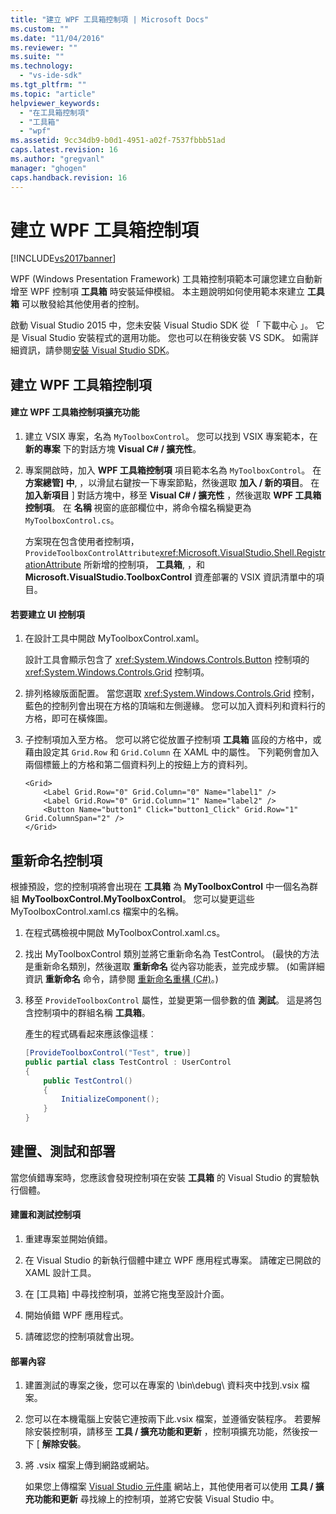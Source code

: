 ```yaml
---
title: "建立 WPF 工具箱控制項 | Microsoft Docs"
ms.custom: ""
ms.date: "11/04/2016"
ms.reviewer: ""
ms.suite: ""
ms.technology: 
  - "vs-ide-sdk"
ms.tgt_pltfrm: ""
ms.topic: "article"
helpviewer_keywords: 
  - "在工具箱控制項"
  - "工具箱"
  - "wpf"
ms.assetid: 9cc34db9-b0d1-4951-a02f-7537fbbb51ad
caps.latest.revision: 16
ms.author: "gregvanl"
manager: "ghogen"
caps.handback.revision: 16
---
```

# 建立 WPF 工具箱控制項
[!INCLUDE[vs2017banner](../code-quality/includes/vs2017banner.md)]

WPF \(Windows Presentation Framework\) 工具箱控制項範本可讓您建立自動新增至 WPF 控制項 **工具箱** 時安裝延伸模組。 本主題說明如何使用範本來建立 **工具箱** 可以散發給其他使用者的控制。  
  
 啟動 Visual Studio 2015 中，您未安裝 Visual Studio SDK 從 「 下載中心 」。 它是 Visual Studio 安裝程式的選用功能。 您也可以在稍後安裝 VS SDK。 如需詳細資訊，請參閱[安裝 Visual Studio SDK](../extensibility/installing-the-visual-studio-sdk.md)。  
  
## 建立 WPF 工具箱控制項  
  
#### 建立 WPF 工具箱控制項擴充功能  
  
1.  建立 VSIX 專案，名為 `MyToolboxControl`。 您可以找到 VSIX 專案範本，在 **新的專案** 下的對話方塊 **Visual C\# \/ 擴充性**。  
  
2.  專案開啟時，加入 **WPF 工具箱控制項** 項目範本名為 `MyToolboxControl`。 在 **方案總管\] 中**, ，以滑鼠右鍵按一下專案節點，然後選取 **加入 \/ 新的項目**。 在 **加入新項目** \] 對話方塊中，移至 **Visual C\# \/ 擴充性** ，然後選取 **WPF 工具箱控制項**。 在 **名稱** 視窗的底部欄位中，將命令檔名稱變更為 `MyToolboxControl.cs`。  
  
     方案現在包含使用者控制項， `ProvideToolboxControlAttribute`<xref:Microsoft.VisualStudio.Shell.RegistrationAttribute> 所新增的控制項， **工具箱**, ，和 **Microsoft.VisualStudio.ToolboxControl** 資產部署的 VSIX 資訊清單中的項目。  
  
#### 若要建立 UI 控制項  
  
1.  在設計工具中開啟 MyToolboxControl.xaml。  
  
     設計工具會顯示包含了 <xref:System.Windows.Controls.Button> 控制項的 <xref:System.Windows.Controls.Grid> 控制項。  
  
2.  排列格線版面配置。 當您選取 <xref:System.Windows.Controls.Grid> 控制，藍色的控制列會出現在方格的頂端和左側邊緣。 您可以加入資料列和資料行的方格，即可在橫條圖。  
  
3.  子控制項加入至方格。 您可以將它從放置子控制項 **工具箱** 區段的方格中，或藉由設定其 `Grid.Row` 和 `Grid.Column` 在 XAML 中的屬性。 下列範例會加入兩個標籤上的方格和第二個資料列上的按鈕上方的資料列。  
  
    ```xaml  
    <Grid>  
        <Label Grid.Row="0" Grid.Column="0" Name="label1" />  
        <Label Grid.Row="0" Grid.Column="1" Name="label2" />  
        <Button Name="button1" Click="button1_Click" Grid.Row="1" Grid.ColumnSpan="2" />  
    </Grid>  
    ```  
  
## 重新命名控制項  
 根據預設，您的控制項將會出現在 **工具箱** 為 **MyToolboxControl** 中一個名為群組 **MyToolboxControl.MyToolboxControl**。 您可以變更這些 MyToolboxControl.xaml.cs 檔案中的名稱。  
  
1.  在程式碼檢視中開啟 MyToolboxControl.xaml.cs。  
  
2.  找出 MyToolboxControl 類別並將它重新命名為 TestControl。 \(最快的方法是重新命名類別，然後選取 **重新命名** 從內容功能表，並完成步驟。 \(如需詳細資訊 **重新命名** 命令，請參閱 [重新命名重構 \(C\#\)](../csharp-ide/rename-refactoring-csharp.md)。\)  
  
3.  移至 `ProvideToolboxControl` 屬性，並變更第一個參數的值 **測試**。 這是將包含控制項中的群組名稱 **工具箱**。  
  
     產生的程式碼看起來應該像這樣︰  
  
    ```c#  
    [ProvideToolboxControl("Test", true)]  
    public partial class TestControl : UserControl  
    {  
        public TestControl()  
        {  
            InitializeComponent();  
        }  
    }  
    ```  
  
## 建置、測試和部署  
 當您偵錯專案時，您應該會發現控制項在安裝 **工具箱** 的 Visual Studio 的實驗執行個體。  
  
#### 建置和測試控制項  
  
1.  重建專案並開始偵錯。  
  
2.  在 Visual Studio 的新執行個體中建立 WPF 應用程式專案。 請確定已開啟的 XAML 設計工具。  
  
3.  在 \[工具箱\] 中尋找控制項，並將它拖曳至設計介面。  
  
4.  開始偵錯 WPF 應用程式。  
  
5.  請確認您的控制項就會出現。  
  
#### 部署內容  
  
1.  建置測試的專案之後，您可以在專案的 \\bin\\debug\\ 資料夾中找到.vsix 檔案。  
  
2.  您可以在本機電腦上安裝它連按兩下此.vsix 檔案，並遵循安裝程序。 若要解除安裝控制項，請移至 **工具 \/ 擴充功能和更新** ，控制項擴充功能，然後按一下 \[ **解除安裝**。  
  
3.  將 .vsix 檔案上傳到網路或網站。  
  
     如果您上傳檔案 [Visual Studio 元件庫](http://go.microsoft.com/fwlink/?LinkID=123847) 網站上，其他使用者可以使用 **工具 \/ 擴充功能和更新** 尋找線上的控制項，並將它安裝 Visual Studio 中。